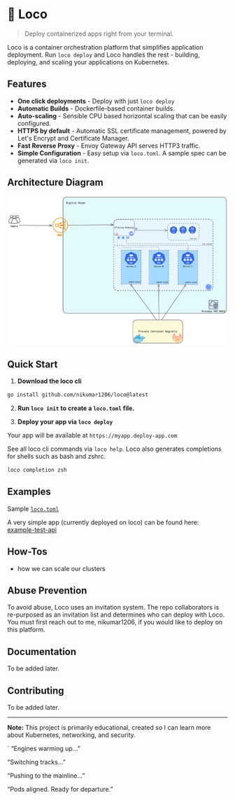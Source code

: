 # 🚂 Loco

> Deploy containerized apps right from your terminal.

Loco is a container orchestration platform that simplifies application deployment. Run `loco deploy` and Loco handles the rest - building, deploying, and scaling your applications on Kubernetes.

## Features

- **One click deployments** - Deploy with just `loco deploy`
- **Automatic Builds** - Dockerfile-based container builds.
- **Auto-scaling** - Sensible CPU based horizontal scaling that can be easily configured.
- **HTTPS by default** - Automatic SSL certificate management, powered by Let's Encrypt and Certificate Manager.
- **Fast Reverse Proxy** - Envoy Gateway API serves HTTP3 traffic.
- **Simple Configuration** - Easy setup via `loco.toml`. A sample spec can be generated via `loco init`.

## Architecture Diagram

![Architecture Diagram](./arch-light.png)

## Quick Start

1.  **Download the loco cli**

```bash
go install github.com/nikumar1206/loco@latest
```

2. **Run `loco init` to create a `loco.toml` file.**

3. **Deploy your app via `loco deploy`**

Your app will be available at `https://myapp.deploy-app.com`

See all loco cli commands via `loco help`.
Loco also generates completions for shells such as bash and zshrc.

```bash
loco completion zsh
```

## Examples

Sample [`loco.toml`](./loco.toml)

A very simple app (currently deployed on loco) can be found here: [example-test-api](./examples/test-api/)

## How-Tos

- how we can scale our clusters

## Abuse Prevention

To avoid abuse, Loco uses an invitation system. The repo collaborators is re-purposed as an invitation list and determines who can deploy with Loco.
You must first reach out to me, nikumar1206, if you would like to deploy on this platform.

## Documentation

To be added later.

## Contributing

To be added later.

---

**Note:** This project is primarily educational, created so I can learn more about Kubernetes, networking, and security.

`
“Engines warming up…”

“Switching tracks…”

“Pushing to the mainline…”

“Pods aligned. Ready for departure.”

